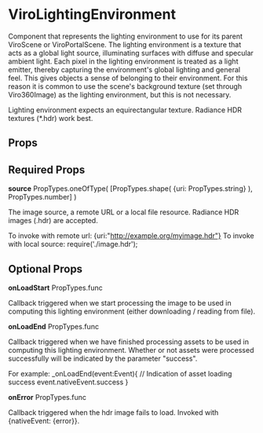 # ViroLightingEnvironment

Component that represents the lighting environment to use for its parent ViroScene or ViroPortalScene. The lighting environment is a texture that acts as a global light source, illuminating surfaces with diffuse and specular ambient light. Each pixel in the lighting environment is treated as a light emitter, thereby capturing the environment's global lighting and general feel. This gives objects a sense of belonging to their environment. For this reason it is common to use the scene's background texture (set through Viro360Image) as the lighting environment, but this is not necessary.

Lighting environment expects an equirectangular texture. Radiance HDR textures (*.hdr) work best.

## Props

## Required Props

**source**	PropTypes.oneOfType( [PropTypes.shape( {uri: PropTypes.string} ), PropTypes.number] )

The image source, a remote URL or a local file resource. Radiance HDR images (.hdr) are accepted.

To invoke with remote url:
{uri:"http://example.org/myimage.hdr"}
To invoke with local source:
require('./image.hdr');

## Optional Props

**onLoadStart**	PropTypes.func

Callback triggered when we start processing the image to be used in computing this lighting environment (either downloading / reading from file).

**onLoadEnd**	PropTypes.func

Callback triggered when we have finished processing assets to be used in computing this lighting environment. Whether or not assets were processed successfully will be indicated by the parameter "success".

For example:
_onLoadEnd(event:Event){ // Indication of asset loading success event.nativeEvent.success }

**onError**	PropTypes.func

Callback triggered when the hdr image fails to load. Invoked with {nativeEvent: {error}}.